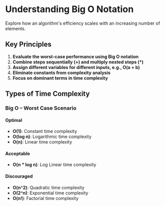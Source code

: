 # Understanding Big O Notation

Explore how an algorithm's efficiency scales with an increasing number of elements.

## Key Principles

1. **Evaluate the worst-case performance using Big O notation**
2. **Combine steps sequentially (+) and multiply nested steps (*)**
3. **Assign different variables for different inputs, e.g., O(a + b)**
4. **Eliminate constants from complexity analysis**
5. **Focus on dominant terms in time complexity**

## Types of Time Complexity

### Big O – Worst Case Scenario

#### Optimal
- **O(1)**: Constant time complexity
- **O(log n)**: Logarithmic time complexity
- **O(n)**: Linear time complexity

#### Acceptable
- **O(n * log n)**: Log Linear time complexity

#### Discouraged
- **O(n^2)**: Quadratic time complexity
- **O(2^n)**: Exponential time complexity
- **O(n!)**: Factorial time complexity
